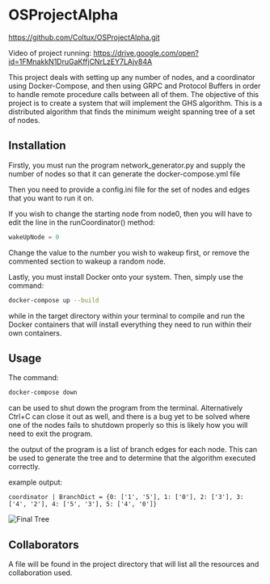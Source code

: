 # OSProjectAlpha

https://github.com/Coltux/OSProjectAlpha.git

Video of project running: https://drive.google.com/open?id=1FMnakkN1DruGaKffjCNrLzEY7LAjv84A

This project deals with setting up any number of nodes, and a coordinator using Docker-Compose, and then using GRPC and Protocol Buffers in order to handle remote procedure calls between all of them. The objective of this project is to create a system that will implement the GHS algorithm. This is a distributed algorithm that finds the minimum weight spanning tree of a set of nodes. 

## Installation

Firstly, you must run the program network_generator.py and supply the number of nodes so that it can generate the docker-compose.yml file

Then you need to provide a config.ini file for the set of nodes and edges that you want to run it on.

If you wish to change the starting node from node0, then you will have to edit the line in the runCoordinator() method:

```python
wakeUpNode = 0
```
Change the value to the number you wish to wakeup first, or remove the commented section to wakeup a random node. 

Lastly, you must install Docker onto your system. Then, simply use the command:

```bash
docker-compose up --build
```
while in the target directory within your terminal to compile and run the Docker containers that will install everything they need to run within their own containers. 
## Usage

The command:
```bash
docker-compose down
```
can be used to shut down the program from the terminal. Alternatively Ctrl+C can close it out as well, and there is a bug yet to be solved where one of the nodes fails to shutdown properly so this is likely how you will need to exit the program. 

the output of the program is a list of branch edges for each node. This can be used to generate the tree and to determine that the algorithm executed correctly. 

example output:

```
coordinator | BranchDict = {0: ['1', '5'], 1: ['0'], 2: ['3'], 3: ['4', '2'], 4: ['5', '3'], 5: ['4', '0']}
```

![Final Tree](https://oudalab.github.io/cs5113fa19/projects/p6.png)

## Collaborators
A file will be found in the project directory that will list all the resources and collaboration used. 
